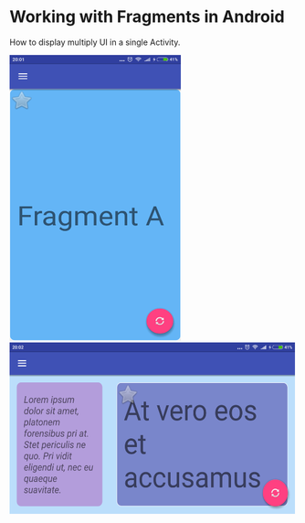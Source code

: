 # Working with Fragments in Android
How to display multiply UI in a single Activity.


 <img src="https://github.com/aap17/Fragments/blob/master/portrait.png?raw=true" width="300" height="500" />

 <img src="https://github.com/aap17/Fragments/blob/master/landscape.png?raw=true" width="500" height="300" />
